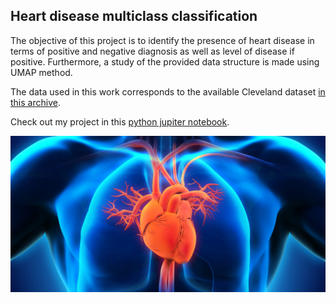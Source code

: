 ## Heart disease multiclass classification
The objective of this project is to identify the presence of heart disease in terms of positive and negative diagnosis as well as level of disease if positive. Furthermore, a study of the provided data structure is made using UMAP method.

The data used in this work corresponds to the available Cleveland dataset [in this archive](https://archive.ics.uci.edu/ml/datasets/heart+Disease). 

Check out my project in this [python jupiter notebook](https://github.com/noursan/heart_disease_classification/blob/main/heartDisease_classification.ipynb).

<p align:center"><img src="https://github.com/noursan/heart_disease_classification/blob/main/HeartAnatomy.jpg" width="600" height="250"/>
</p>
